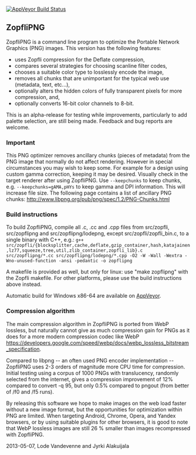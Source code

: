 [![AppVeyor Build Status](https://ci.appveyor.com/api/projects/status/github/google/zopfli?branch=master&svg=true)](https://ci.appveyor.com/project/google/zopfli)

## ZopfliPNG ## 
ZopfliPNG is a command line program to optimize the Portable Network Graphics
(PNG) images. This version has the following features:
- uses Zopfli compression for the Deflate compression,
- compares several strategies for choosing scanline filter codes,
- chooses a suitable color type to losslessly encode the image,
- removes all chunks that are unimportant for the typical web use (metadata,
  text, etc...),
- optionally alters the hidden colors of fully transparent pixels for more
  compression, and,
- optionally converts 16-bit color channels to 8-bit.

This is an alpha-release for testing while improvements, particularly to add
palette selection, are still being made. Feedback and bug reports are welcome.

### Important ###

This PNG optimizer removes ancillary chunks (pieces of metadata) from the
PNG image that normally do not affect rendering. However in special
circumstances you may wish to keep some. For example for a design using
custom gamma correction, keeping it may be desired. Visually check in the
target renderer after using ZopfliPNG. Use `--keepchunks` to keep chunks, e.g.
`--keepchunks=gAMA,pHYs` to keep gamma and DPI information. This will increase
file size. The following page contains a list of ancillary PNG chunks:
http://www.libpng.org/pub/png/spec/1.2/PNG-Chunks.html

### Build instructions ###

To build ZopfliPNG, compile all .c, .cc and .cpp files from src/zopfli,
src/zopflipng and src/zopflipng/lodepng, except src/zopfli/zopfli_bin.c, to a
single binary with C++, e.g.:
`g++ src/zopfli/{blocksplitter,cache,deflate,gzip_container,hash,katajainen,lz77,squeeze,tree,util,zlib_container,zopfli_lib}.c src/zopflipng/*.cc src/zopflipng/lodepng/*.cpp -O2 -W -Wall -Wextra -Wno-unused-function -ansi -pedantic -o zopflipng`

A makefile is provided as well, but only for linux: use "make zopflipng" with
the Zopfli makefile. For other platforms, please use the build instructions
above instead.

Automatic build for Windows x86-64 are available on [AppVeyor](https://ci.appveyor.com/project/google/zopfli).

### Compression algorithm ###

The main compression algorithm in ZopfliPNG is ported from WebP lossless, but
naturally cannot give as much compression gain for PNGs as it does for a more
modern compression codec like WebP
https://developers.google.com/speed/webp/docs/webp_lossless_bitstream_specification.

Compared to libpng -- an often used PNG encoder implementation -- ZopfliPNG uses
2-3 orders of magnitude more CPU time for compression. Initial testing using a
corpus of 1000 PNGs with translucency, randomly selected from the internet,
gives a compression improvement of 12% compared to convert -q 95, but only 0.5%
compared to pngout (from better of /f0 and /f5 runs).

By releasing this software we hope to make images on the web load faster without
a new image format, but the opportunities for optimization within PNG are
limited. When targeting Android, Chrome, Opera, and Yandex browsers, or by using
suitable plugins for other browsers, it is good to note that WebP lossless
images are still 26 % smaller than images recompressed with ZopfliPNG.

2013-05-07, Lode Vandevenne and Jyrki Alakuijala
